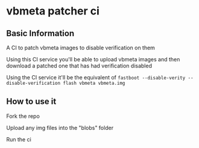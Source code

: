 # vbmeta patcher ci

## Basic Information

A CI to patch vbmeta images to disable verification on them

Using this CI service you'll be able to upload vbmeta images and then download a patched one that has had verification disabled

Using the CI service it'll be the equivalent of ```fastboot --disable-verity --disable-verification flash vbmeta vbmeta.img```

## How to use it

Fork the repo

Upload any img files into the "blobs" folder

Run the ci
